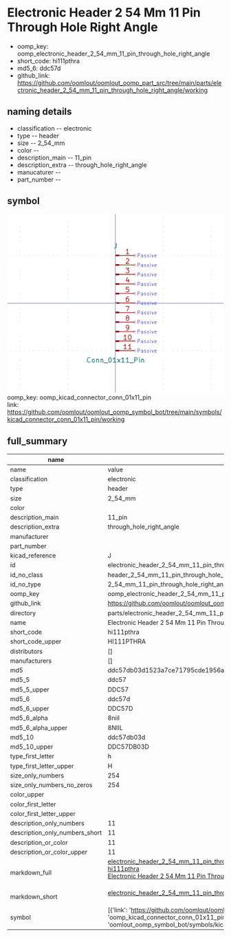 # Electronic Header 2 54 Mm 11 Pin Through Hole Right Angle

  
* oomp_key: oomp_electronic_header_2_54_mm_11_pin_through_hole_right_angle 
* short_code: hi111pthra
* md5_6: ddc57d  
* github_link: https://github.com/oomlout/oomlout_oomp_part_src/tree/main/parts/electronic_header_2_54_mm_11_pin_through_hole_right_angle/working  
## naming details
* classification -- electronic
* type -- header
* size -- 2_54_mm
* color -- 
* description_main -- 11_pin
* description_extra -- through_hole_right_angle
* manucaturer -- 
* part_number -- 



## symbol

![](symbol/0/working/working_600.png)  
oomp_key: oomp_kicad_connector_conn_01x11_pin  
link: https://github.com/oomlout/oomlout_oomp_symbol_bot/tree/main/symbols/kicad_connector_conn_01x11_pin/working  


## full_summary
| name | value | 
| --- | --- | 
| name | value | 
| classification | electronic | 
| type | header | 
| size | 2_54_mm | 
| color |  | 
| description_main | 11_pin | 
| description_extra | through_hole_right_angle | 
| manufacturer |  | 
| part_number |  | 
| kicad_reference | J | 
| id | electronic_header_2_54_mm_11_pin_through_hole_right_angle | 
| id_no_class | header_2_54_mm_11_pin_through_hole_right_angle | 
| id_no_type | 2_54_mm_11_pin_through_hole_right_angle | 
| oomp_key | oomp_electronic_header_2_54_mm_11_pin_through_hole_right_angle | 
| github_link | https://github.com/oomlout/oomlout_oomp_part_src/tree/main/parts/electronic_header_2_54_mm_11_pin_through_hole_right_angle/working | 
| directory | parts/electronic_header_2_54_mm_11_pin_through_hole_right_angle | 
| name | Electronic Header 2 54 Mm 11 Pin Through Hole Right Angle | 
| short_code | hi111pthra | 
| short_code_upper | HI111PTHRA | 
| distributors | [] | 
| manufacturers | [] | 
| md5 | ddc57db03d1523a7ce71795cde1956ac | 
| md5_5 | ddc57 | 
| md5_5_upper | DDC57 | 
| md5_6 | ddc57d | 
| md5_6_upper | DDC57D | 
| md5_6_alpha | 8niil | 
| md5_6_alpha_upper | 8NIIL | 
| md5_10 | ddc57db03d | 
| md5_10_upper | DDC57DB03D | 
| type_first_letter | h | 
| type_first_letter_upper | H | 
| size_only_numbers | 254 | 
| size_only_numbers_no_zeros | 254 | 
| color_upper |  | 
| color_first_letter |  | 
| color_first_letter_upper |  | 
| description_only_numbers | 11 | 
| description_only_numbers_short | 11 | 
| description_or_color | 11 | 
| description_or_color_upper | 11 | 
| markdown_full | [electronic_header_2_54_mm_11_pin_through_hole_right_angle](https://github.com/oomlout/oomlout_oomp_part_src/tree/main/parts/electronic_header_2_54_mm_11_pin_through_hole_right_angle/working)<br>[hi111pthra](https://github.com/oomlout/oomlout_oomp_part_src/tree/main/parts/electronic_header_2_54_mm_11_pin_through_hole_right_angle/working)<br>[Electronic Header 2 54 Mm 11 Pin Through Hole Right Angle](https://github.com/oomlout/oomlout_oomp_part_src/tree/main/parts/electronic_header_2_54_mm_11_pin_through_hole_right_angle/working)<br><br> | 
| markdown_short | [electronic_header_2_54_mm_11_pin_through_hole_right_angle](https://github.com/oomlout/oomlout_oomp_part_src/tree/main/parts/electronic_header_2_54_mm_11_pin_through_hole_right_angle/working)<br><br> | 
| symbol | [{'link': 'https://github.com/oomlout/oomlout_oomp_symbol_bot/tree/main/symbols/kicad_connector_conn_01x11_pin', 'oomp_key': 'oomp_kicad_connector_conn_01x11_pin', 'directory': 'oomlout_oomp_symbol_bot/symbols/kicad_connector_conn_01x11_pin//working/working.kicad_sym'}] | 
